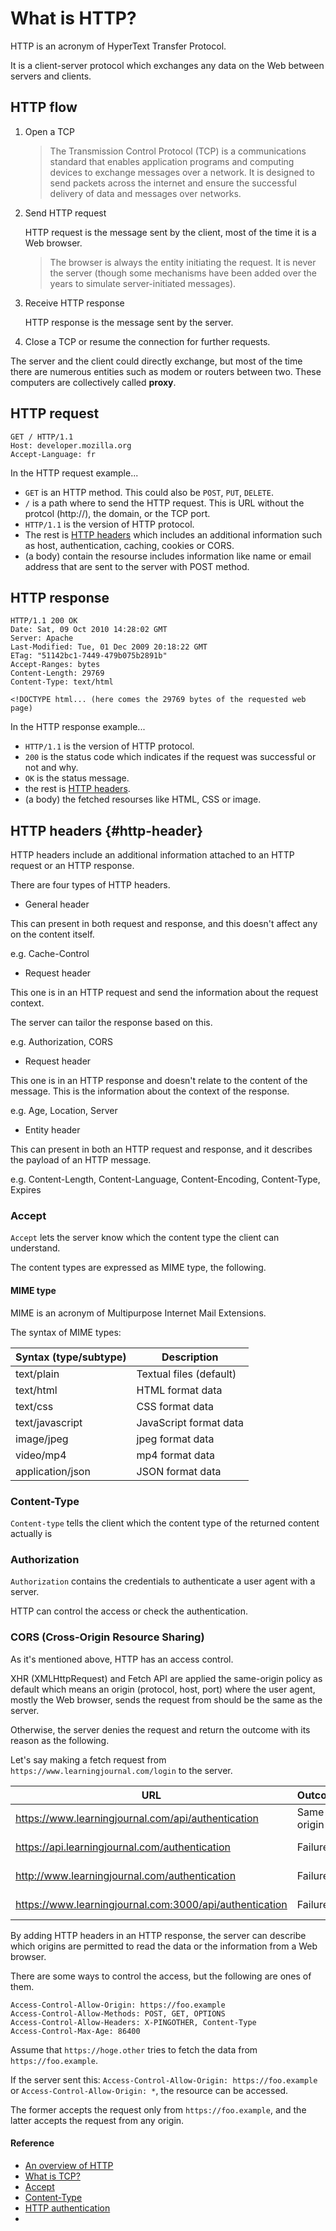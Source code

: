 # What is HTTP?

HTTP is an acronym of HyperText Transfer Protocol.

It is a client-server protocol which exchanges any data on the Web between servers and clients.

## HTTP flow

1. Open a TCP
   > The Transmission Control Protocol (TCP) is a communications standard that enables application programs and computing devices to exchange messages over a network. It is designed to send packets across the internet and ensure the successful delivery of data and messages over networks.
2. Send HTTP request

   HTTP request is the message sent by the client, most of the time it is a Web browser.

   > The browser is always the entity initiating the request. It is never the server (though some mechanisms have been added over the years to simulate server-initiated messages).

3. Receive HTTP response

   HTTP response is the message sent by the server.

4. Close a TCP or resume the connection for further requests.

The server and the client could directly exchange, but most of the time there are numerous entities such as modem or routers between two. These computers are collectively called **proxy**.

## HTTP request

```
GET / HTTP/1.1
Host: developer.mozilla.org
Accept-Language: fr
```

In the HTTP request example...

- `GET` is an HTTP method. This could also be `POST`, `PUT`, `DELETE`.
- `/` is a path where to send the HTTP request. This is URL without the protcol (http://), the domain, or the TCP port.
- `HTTP/1.1` is the version of HTTP protocol.
- The rest is [HTTP headers](#http-header) which includes an additional information such as host, authentication, caching, cookies or CORS.
- (a body) contain the resourse includes information like name or email address that are sent to the server with POST method.

## HTTP response

```
HTTP/1.1 200 OK
Date: Sat, 09 Oct 2010 14:28:02 GMT
Server: Apache
Last-Modified: Tue, 01 Dec 2009 20:18:22 GMT
ETag: "51142bc1-7449-479b075b2891b"
Accept-Ranges: bytes
Content-Length: 29769
Content-Type: text/html

<!DOCTYPE html... (here comes the 29769 bytes of the requested web page)
```

In the HTTP response example...

- `HTTP/1.1` is the version of HTTP protocol.
- `200` is the status code which indicates if the request was successful or not and why.
- `OK` is the status message.
- the rest is [HTTP headers](#http-header).
- (a body) the fetched resourses like HTML, CSS or image.

## HTTP headers {#http-header}

HTTP headers include an additional information attached to an HTTP request or an HTTP response.

There are four types of HTTP headers.

- General header

This can present in both request and response, and this doesn't affect any on the content itself.

e.g. Cache-Control

- Request header

This one is in an HTTP request and send the information about the request context.

The server can tailor the response based on this.

e.g. Authorization, CORS

- Request header

This one is in an HTTP response and doesn't relate to the content of the message. This is the information about the context of the response.

e.g. Age, Location, Server

- Entity header

This can present in both an HTTP request and response, and it describes the payload of an HTTP message.

e.g. Content-Length, Content-Language, Content-Encoding, Content-Type, Expires

### Accept

`Accept` lets the server know which the content type the client can understand.

The content types are expressed as MIME type, the following.

#### MIME type

MIME is an acronym of Multipurpose Internet Mail Extensions.

The syntax of MIME types:

| Syntax (type/subtype) | Description             |
| --------------------- | ----------------------- |
| text/plain            | Textual files (default) |
| text/html             | HTML format data        |
| text/css              | CSS format data         |
| text/javascript       | JavaScript format data  |
| image/jpeg            | jpeg format data        |
| video/mp4             | mp4 format data         |
| application/json      | JSON format data        |

### Content-Type

`Content-type` tells the client which the content type of the returned content actually is

### Authorization

`Authorization` contains the credentials to authenticate a user agent with a server.

HTTP can control the access or check the authentication.

### CORS (Cross-Origin Resource Sharing)

As it's mentioned above, HTTP has an access control.

XHR (XMLHttpRequest) and Fetch API are applied the same-origin policy as default which means an origin (protocol, host, port) where the user agent, mostly the Web browser, sends the request from should be the same as the server.

Otherwise, the server denies the request and return the outcome with its reason as the following.

Let's say making a fetch request from `https://www.learningjournal.com/login` to the server.

| URL                                                     | Outcome     | Reason             |
| ------------------------------------------------------- | ----------- | ------------------ |
| https://www.learningjournal.com/api/authentication      | Same origin |                    |
| https://api.learningjournal.com/authentication          | Failure     | Different host     |
| http://www.learningjournal.com/authentication           | Failure     | Different protocol |
| https://www.learningjournal.com:3000/api/authentication | Failure     | Different port     |

By adding HTTP headers in an HTTP response, the server can describe which origins are permitted to read the data or the information from a Web browser.

There are some ways to control the access, but the following are ones of them.

```
Access-Control-Allow-Origin: https://foo.example
Access-Control-Allow-Methods: POST, GET, OPTIONS
Access-Control-Allow-Headers: X-PINGOTHER, Content-Type
Access-Control-Max-Age: 86400
```

Assume that `https://hoge.other` tries to fetch the data from `https://foo.example`.

If the server sent this: `Access-Control-Allow-Origin: https://foo.example` or `Access-Control-Allow-Origin: *`, the resource can be accessed.

The former accepts the request only from `https://foo.example`, and the latter accepts the request from any origin.

#### Reference

- [An overview of HTTP](https://developer.mozilla.org/en-US/docs/Web/HTTP/Overview)
- [What is TCP?](https://www.fortinet.com/resources/cyberglossary/tcp-ip)
- [Accept](https://developer.mozilla.org/en-US/docs/Web/HTTP/Headers/Accept)
- [Content-Type](https://developer.mozilla.org/en-US/docs/Web/HTTP/Headers/Content-Type)
- [HTTP authentication](https://developer.mozilla.org/en-US/docs/Web/HTTP/Authentication)
- [](https://developer.mozilla.org/en-US/docs/Web/HTTP/CORS)
